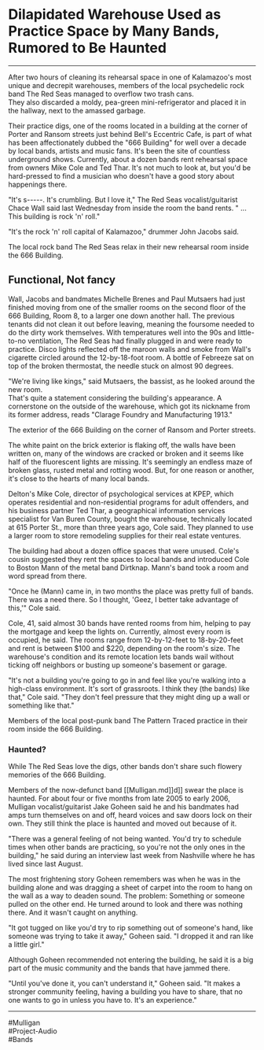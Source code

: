 # Dilapidated Warehouse Used as Practice Space by Many Bands, Rumored to Be Haunted

---

After two hours of cleaning its rehearsal space in one of Kalamazoo's most unique and decrepit warehouses, members of the local psychedelic rock band The Red Seas managed to overflow two trash cans.  
They also discarded a moldy, pea-green mini-refrigerator and placed it in the hallway, next to the amassed garbage.

Their practice digs, one of the rooms located in a building at the corner of Porter and Ransom streets just behind Bell's Eccentric Cafe, is part of what has been affectionately dubbed the "666 Building" for well over a decade by local bands, artists and music fans. It's been the site of countless underground shows. Currently, about a dozen bands rent rehearsal space from owners Mike Cole and Ted Thar. It's not much to look at, but you'd be hard-pressed to find a musician who doesn't have a good story about happenings there.

"It's s-----. It's crumbling. But I love it," The Red Seas vocalist/guitarist Chace Wall said last Wednesday from inside the room the band rents. " ... This building is rock 'n' roll."

"It's the rock 'n' roll capital of Kalamazoo," drummer John Jacobs said.

The local rock band The Red Seas relax in their new rehearsal room inside the 666 Building.

## **Functional, Not fancy**

Wall, Jacobs and bandmates Michelle Brenes and Paul Mutsaers had just finished moving from one of the smaller rooms on the second floor of the 666 Building, Room 8, to a larger one down another hall. The previous tenants did not clean it out before leaving, meaning the foursome needed to do the dirty work themselves. With temperatures well into the 90s and little-to-no ventilation, The Red Seas had finally plugged in and were ready to practice. Disco lights reflected off the maroon walls and smoke from Wall's cigarette circled around the 12-by-18-foot room. A bottle of Febreeze sat on top of the broken thermostat, the needle stuck on almost 90 degrees.

"We're living like kings," said Mutsaers, the bassist, as he looked around the new room.  
That's quite a statement considering the building's appearance. A cornerstone on the outside of the warehouse, which got its nickname from its former address, reads "Clarage Foundry and Manufacturing 1913."

The exterior of the 666 Building on the corner of Ransom and Porter streets.

The white paint on the brick exterior is flaking off, the walls have been written on, many of the windows are cracked or broken and it seems like half of the fluorescent lights are missing. It's seemingly an endless maze of broken glass, rusted metal and rotting wood. But, for one reason or another, it's close to the hearts of many local bands.

Delton's Mike Cole, director of psychological services at KPEP, which operates residential and non-residential programs for adult offenders, and his business partner Ted Thar, a geographical information services specialist for Van Buren County, bought the warehouse, technically located at 615 Porter St., more than three years ago, Cole said. They planned to use a larger room to store remodeling supplies for their real estate ventures.

The building had about a dozen office spaces that were unused. Cole's cousin suggested they rent the spaces to local bands and introduced Cole to Boston Mann of the metal band Dirtknap. Mann's band took a room and word spread from there.

"Once he (Mann) came in, in two months the place was pretty full of bands. There was a need there. So I thought, 'Geez, I better take advantage of this,'" Cole said.

Cole, 41, said almost 30 bands have rented rooms from him, helping to pay the mortgage and keep the lights on. Currently, almost every room is occupied, he said. The rooms range from 12-by-12-feet to 18-by-20-feet and rent is between $100 and $220, depending on the room's size. The warehouse's condition and its remote location lets bands wail without ticking off neighbors or busting up someone's basement or garage.

"It's not a building you're going to go in and feel like you're walking into a high-class environment. It's sort of grassroots. I think they (the bands) like that," Cole said. "They don't feel pressure that they might ding up a wall or something like that."

Members of the local post-punk band The Pattern Traced practice in their room inside the 666 Building.

### **Haunted?**

While The Red Seas love the digs, other bands don't share such flowery memories of the 666 Building.

Members of the now-defunct band [[Mulligan.md]]d]] swear the place is haunted. For about four or five months from late 2005 to early 2006, Mulligan vocalist/guitarist Jake Goheen said he and his bandmates had amps turn themselves on and off, heard voices and saw doors lock on their own. They still think the place is haunted and moved out because of it.

"There was a general feeling of not being wanted. You'd try to schedule times when other bands are practicing, so you're not the only ones in the building," he said during an interview last week from Nashville where he has lived since last August.

The most frightening story Goheen remembers was when he was in the building alone and was dragging a sheet of carpet into the room to hang on the wall as a way to deaden sound. The problem: Something or someone pulled on the other end. He turned around to look and there was nothing there. And it wasn't caught on anything.

"It got tugged on like you'd try to rip something out of someone's hand, like someone was trying to take it away," Goheen said. "I dropped it and ran like a little girl."

Although Goheen recommended not entering the building, he said it is a big part of the music community and the bands that have jammed there.

"Until you've done it, you can't understand it," Goheen said. "It makes a stronger community feeling, having a building you have to share, that no one wants to go in unless you have to. It's an experience."

___

#Mulligan  
#Project-Audio  
#Bands
